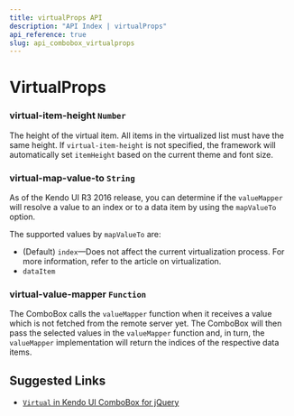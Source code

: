 ```yaml
---
title: virtualProps API
description: "API Index | virtualProps"
api_reference: true
slug: api_combobox_virtualprops
---
```


# VirtualProps

### virtual-item-height `Number`

The height of the virtual item. All items in the virtualized list must have the same height. If `virtual-item-height` is not specified, the framework will automatically set `itemHeight` based on the current theme and font size.

### virtual-map-value-to `String`

As of the Kendo UI R3 2016 release, you can determine if the `valueMapper` will resolve a value to an index or to a data item by using the `mapValueTo` option.

The supported values by `mapValueTo` are:

* (Default) `index`&mdash;Does not affect the current virtualization process. For more information, refer to the article on virtualization.
* `dataItem`

### virtual-value-mapper `Function`

The ComboBox calls the `valueMapper` function when it receives a value which is not fetched from the remote server yet. The ComboBox will then pass the selected values in the `valueMapper` function and, in turn, the `valueMapper` implementation will return the indices of the respective data items.

## Suggested Links

* [`Virtual` in Kendo UI ComboBox for jQuery](https://docs.telerik.com/kendo-ui/api/javascript/ui/combobox/configuration/virtual)
